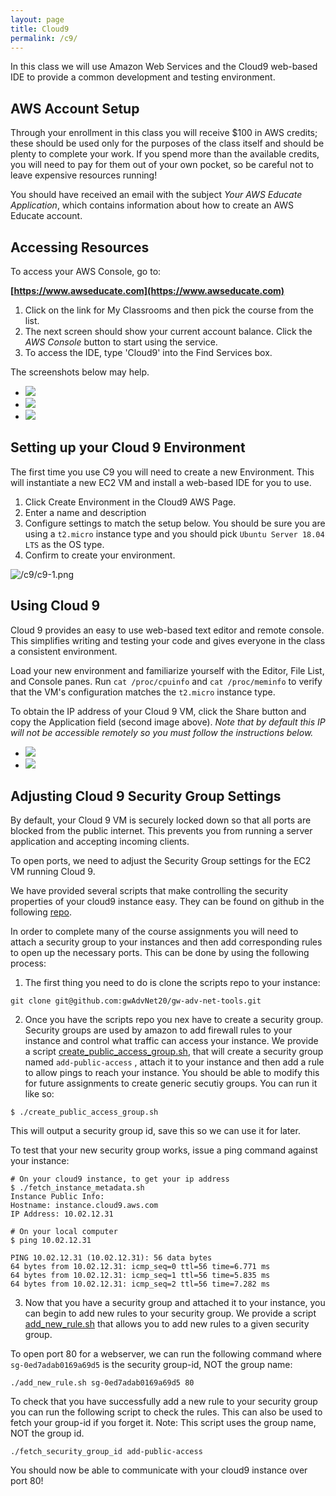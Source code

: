 ```yaml
---
layout: page
title: Cloud9
permalink: /c9/
---
```

<link type="text/css" rel="stylesheet" href="/assets/css/lightslider.min.css" />
<script src="https://ajax.googleapis.com/ajax/libs/jquery/1.11.0/jquery.min.js"></script>
<script src="/assets/js/lightslider.min.js"></script>

<script type="text/javascript">
$(document).ready(function() {
    $("#slider").lightSlider({
        item: 1,
        mode: "slide",
        auto: false,
        loop: false,
        controls: true,
        pager: true,
    });
});
</script>
<script type="text/javascript">
$(document).ready(function() {
    $("#slider2").lightSlider({
        item: 1,
        mode: "slide",
        auto: false,
        loop: false,
        controls: true,
        pager: true,
    });
});
</script>

In this class we will use Amazon Web Services and the Cloud9 web-based IDE to provide a common development and testing environment.

## AWS Account Setup
Through your enrollment in this class you will receive $100 in AWS credits; these should be used only for the purposes of the class itself and should be plenty to complete your work. If you spend more than the available credits, you will need to pay for them out of your own pocket, so be careful not to leave expensive resources running!

You should have received an email with the subject *Your AWS Educate Application*, which contains information about how to create an AWS Educate account.

## Accessing Resources
To access your AWS Console, go to:


**[https://www.awseducate.com](https://www.awseducate.com)**

  1. Click on the link for My Classrooms and then pick the course from the list.
  2. The next screen should show your current account balance. Click the *AWS Console* button to start using the service.
  3. To access the IDE, type 'Cloud9' into the Find Services box.

The screenshots below may help.

<ul id="slider">
	<li><img src="/c9/aws-1.png"></li>
	<li><img src="/c9/aws-2.png"></li>
	<li><img src="/c9/aws-3.png"></li>
</ul>


## Setting up your Cloud 9 Environment
The first time you use C9 you will need to create a new Environment. This will instantiate a new EC2 VM and install a web-based IDE for you to use.

1. Click Create Environment in the Cloud9 AWS Page.
2. Enter a name and description
3. Configure settings to match the setup below. You should be sure you are using a `t2.micro` instance type and you should pick `Ubuntu Server 18.04 LTS` as the OS type.
4. Confirm to create your environment. 

![/c9/c9-1.png](/c9/c9-1.png)

## Using Cloud 9
Cloud 9 provides an easy to use web-based text editor and remote console. This simplifies writing and testing your code and gives everyone in the class a consistent environment.

Load your new environment and familiarize yourself with the Editor, File List, and Console panes. Run `cat /proc/cpuinfo` and `cat /proc/meminfo` to verify that the VM's configuration matches the `t2.micro` instance type.

To obtain the IP address of your Cloud 9 VM, click the Share button and copy the Application field (second image above). *Note that by default this IP will not be accessible remotely so you must follow the instructions below.*

<ul id="slider2">
	<li><img src="/c9/c9-2.png"></li>
	<li><img src="/c9/c9-3.png"></li>
</ul>


## Adjusting Cloud 9 Security Group Settings
By default, your Cloud 9 VM is securely locked down so that all ports are blocked from the public internet. This prevents you from running a server application and accepting incoming clients.

To open ports, we need to adjust the Security Group settings for the EC2 VM running Cloud 9.

We have provided several scripts that make controlling the security properties of your cloud9 instance easy. They can be found on github in the following [repo](https://github.com/gwAdvNet20/gw-adv-net-tools/tree/master/aws/security_groups). 

In order to complete many of the course assignments you will need to attach a security group to your instances and then add corresponding rules to open up the necessary ports. This can be done by using the following process:


1. The first thing you need to do is clone the scripts repo to your instance:

```
git clone git@github.com:gwAdvNet20/gw-adv-net-tools.git
```

2. Once you have the scripts repo you nex have to create a security group. Security groups are used by amazon to add firewall rules to your instance and control what traffic can access your instance. We provide a script [create_public_access_group.sh](https://github.com/gwAdvNet20/gw-adv-net-tools/blob/master/aws/security_groups/create_public_access_group.sh), that will create a security group named `add-public-access` , attach it to your instance and then add a rule to allow pings to reach your instance. You should be able to modify this for future assignments to create generic secutiy groups. You can run it like so:

```
$ ./create_public_access_group.sh
```
This will output a security group id, save this so we can use it for later. 


To test that your new security group works, issue a ping command against your instance:

```
# On your cloud9 instance, to get your ip address
$ ./fetch_instance_metadata.sh
Instance Public Info:
Hostname: instance.cloud9.aws.com
IP Address: 10.02.12.31
```

```
# On your local computer
$ ping 10.02.12.31

PING 10.02.12.31 (10.02.12.31): 56 data bytes
64 bytes from 10.02.12.31: icmp_seq=0 ttl=56 time=6.771 ms
64 bytes from 10.02.12.31: icmp_seq=1 ttl=56 time=5.835 ms
64 bytes from 10.02.12.31: icmp_seq=2 ttl=56 time=7.282 ms
```

3. Now that you have a security group and attached it to your instance, you can begin to add new rules to your security group. We provide a script [add_new_rule.sh](https://github.com/gwAdvNet20/gw-adv-net-tools/blob/master/aws/security_groups/add_new_rule.sh) that allows you to add new rules to a given security group. 

To open port 80 for a webserver, we can run the following command where `sg-0ed7adab0169a69d5` is the security group-id, NOT the group name:

```
./add_new_rule.sh sg-0ed7adab0169a69d5 80
```

To check that you have successfully add a new rule to your security group you can run the following script to check the rules. This can also be used to fetch your group-id if you forget it. Note: This script uses the group name, NOT the group id.

```
./fetch_security_group_id add-public-access
```

You should now be able to communicate with your cloud9 instance over port 80! 


